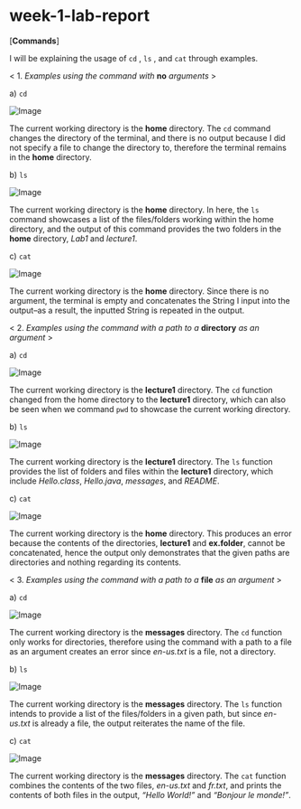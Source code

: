 # week-1-lab-report

[**Commands**]

I will be explaining the usage of `cd` , `ls` , and `cat` through examples. 

< 1. *Examples using the command with* **no** *arguments* >

  a) `cd`
  
![Image](ex1lab1.png)

The current working directory is the **home** directory.  The `cd` command changes the directory of the terminal, and there is no output because I did not specify a file to change the directory to, therefore the terminal remains in the **home** directory. 

  b) `ls`

![Image](ex2lab1.png)

The current working directory is the **home** directory. In here, the `ls` command showcases a list of the files/folders working within the home directory, and the output of this command provides the two folders in the **home** directory, *Lab1* and *lecture1*.

  c) `cat` 

![Image](ex3lab1.png)

The current working directory is the **home** directory. Since there is no argument, the terminal is empty and concatenates the String I input into the output–as a result, the inputted String is repeated in the output. 


< 2. *Examples using the command with a path to a* **directory** *as an argument* >

  a) `cd`

![Image](ex4lab1.png)

The current working directory is the **lecture1** directory. The `cd` function changed from the home directory to the **lecture1** directory, which can also be seen when we command `pwd` to showcase the current working directory. 

  b) `ls`

![Image](ex5lab1.png)

The current working directory is the **lecture1** directory. The `ls` function provides the list of folders and files within the **lecture1** directory, which include *Hello.class*, *Hello.java*, *messages*, and *README*. 

  c) `cat`

![Image](ex6lab1.png)

The current working directory is the **home** directory. This produces an error because the contents of the directories, **lecture1** and **ex.folder**, cannot be concatenated, hence the output only demonstrates that the given paths are directories and nothing regarding its contents. 

< 3. *Examples using the command with a path to a* **file** *as an argument* >

  a) `cd`

![Image](ex7lab1.png)

The current working directory is the **messages** directory. The `cd` function only works for directories, therefore using the command with a path to a file as an argument creates an error since *en-us.txt* is a file, not a directory. 

  b) `ls`

![Image](ex8lab1.png)

The current working directory is the **messages** directory. The `ls` function intends to provide a list of the files/folders in a given path, but since *en-us.txt* is already a file, the output reiterates the name of the file. 

  c) `cat`

![Image](ex9lab1.png)
  
The current working directory is the **messages** directory. The `cat` function combines the contents of the two files, *en-us.txt* and *fr.txt*, and prints the contents of both files in the output, *“Hello World!”* and *“Bonjour le monde!”*. 
